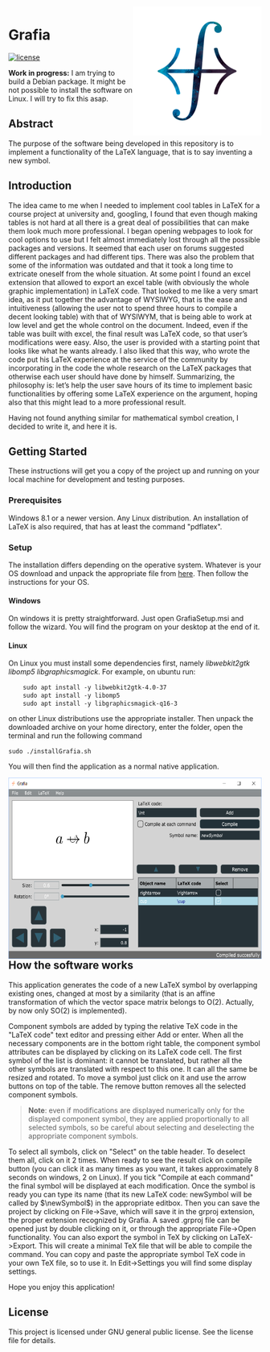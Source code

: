 ﻿<img src="icon.png" align="right" />

# Grafia

[![license](https://img.shields.io/badge/license-GPLv3+-lightgray.svg)](https://www.gnu.org/licenses/gpl.html)

<b> Work in progress:</b> I am trying to build a Debian package. It might be not possible to install the software on Linux. I will try to fix this asap.

## Abstract
The purpose of the software being developed in this repository is to implement a functionality of the LaTeX language, that is to say inventing a new symbol.

## Introduction
The idea came to me when I needed to implement cool tables in LaTeX for a course project at university and, googling, I found that even though making tables is not hard at all there is a great deal of possibilities that can make them look much more professional. I began opening webpages to look for cool options to use but I felt almost immediately lost through all the possible packages and versions. It seemed that each user on forums suggested different packages and had different tips. There was also the problem that some of the information was outdated and that it took a long time to extricate oneself from the whole situation.
At some point I found an excel extension that allowed to export an excel table (with obviously the whole graphic implementation) in LaTeX code. That looked to me like a very smart idea, as it put together the advantage of WYSIWYG, that is the ease and intuitiveness (allowing the user not to spend three hours to compile a decent looking table) with that of WYSIWYM, that is being able to work at low level and get the whole control on the document. Indeed, even if the table was built with excel, the final result was LaTeX code, so that user’s modifications were easy. Also, the user is provided with a starting point that looks like what he wants already. I also liked that this way, who wrote the code put his LaTeX experience at the service of the community by incorporating in the code the whole research on the LaTeX packages that otherwise each user should have done by himself.
Summarizing, the philosophy is: let’s help the user save hours of its time to implement basic functionalities by offering some LaTeX experience on the argument, hoping also that this might lead to a more professional result.

Having not found anything similar for mathematical symbol creation, I decided to write it, and here it is.

## Getting Started
These instructions will get you a copy of the project up and running on your local machine for development and testing purposes.

### Prerequisites
Windows 8.1 or a newer version. Any Linux distribution. An installation of LaTeX is also required, that has at least the command "pdflatex".

### Setup
The installation differs depending on the operative system. Whatever is your OS download and unpack the appropriate file from [here](https://github.com/Nicknamen/Grafia/releases). Then follow the instructions for your OS.
#### Windows
On windows it is pretty straightforward. Just open GrafiaSetup.msi and follow the wizard. You will find the program on your desktop at the end of it.
#### Linux
On Linux you must install some dependencies first, namely _libwebkit2gtk libomp5 libgraphicsmagick_. For example, on ubuntu run:
```
	sudo apt install -y libwebkit2gtk-4.0-37
	sudo apt install -y libomp5
	sudo apt install -y libgraphicsmagick-q16-3
```
on other Linux distributions use the appropriate installer.
Then unpack the downloaded archive on your home directory, enter the folder, open the terminal and run the following command
```
sudo ./installGrafia.sh
```
You will then find the application as a normal native application.

<img src="screenshot.png" align="left" width="600" height="360" />

## How the software works
This application generates the code of a new LaTeX symbol by overlapping existing ones, changed at most by a similarity (that is an affine transformation of which the vector space matrix belongs to O(2). Actually, by now only SO(2) is implemented).

Component symbols are added by typing the relative TeX code in the "LaTeX code" text editor and pressing either Add or enter. When all the necessary components are in the bottom right table, the component symbol attributes can be displayed by clicking on its LaTeX code cell. The first symbol of the list is dominant: it cannot be translated, but rather all the other symbols are translated with respect to this one. It can all the same be resized and rotated. To move a symbol just click on it and use the arrow buttons on top of the table. The remove button removes all the selected component symbols.

> <b>Note</b>: even if modifications are displayed numerically only for the displayed component symbol, they are applied proportionally to all selected symbols, so be careful about selecting and deselecting the appropriate component symbols.

To select all symbols, click on "Select" on the table header. To deselect them all, click on it 2 times. When ready to see the result click on compile button (you can click it as many times as you want, it takes approximately 8 seconds on windows, 2 on Linux). If you tick "Compile at each command" the final symbol will be displayed at each modification. Once the symbol is ready you can type its name (that its new LaTeX code: newSymbol will be called by $\newSymbol$) in the appropriate editbox. Then you can save the project by clicking on File->Save, which will save it in the grproj extension, the proper extension recognized by Grafia. A saved .grproj file can be opened just by double clicking on it, or through the appropriate File->Open functionality. You can also export the symbol in TeX by clicking on LaTeX->Export. This will create a minimal TeX file that will be able to compile the command. You can copy and paste the appropriate symbol TeX code in your own TeX file, so to use it. In Edit->Settings you will find some display settings.

Hope you enjoy this application!

## License
This project is licensed under GNU general public license. See the license file for details.